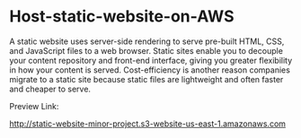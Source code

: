 # Host-static-website-on-AWS
A static website uses server-side rendering to serve pre-built HTML, CSS, and JavaScript files to a web browser.
Static sites enable you to decouple your content repository and front-end interface, giving you greater flexibility in how your content is served. Cost-efficiency is another reason companies migrate to a static site because static files are lightweight and often faster and cheaper to serve.


Preview Link:

http://static-website-minor-project.s3-website-us-east-1.amazonaws.com
